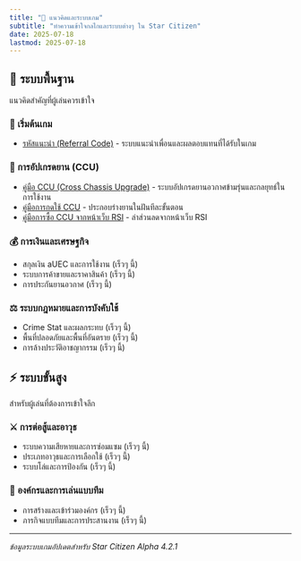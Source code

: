```yaml
---
title: "🧠 แนวคิดและระบบเกม"
subtitle: "ทำความเข้าใจกลไกและระบบต่างๆ ใน Star Citizen"
date: 2025-07-18
lastmod: 2025-07-18
---
```


## 🔧 ระบบพื้นฐาน

แนวคิดสำคัญที่ผู้เล่นควรเข้าใจ

### 🎁 เริ่มต้นเกม

- [รหัสแนะนำ (Referral Code)](referral-code/) - ระบบแนะนำเพื่อนและผลตอบแทนที่ได้รับในเกม

### 🚀 การอัปเกรดยาน (CCU)

- [คู่มือ CCU (Cross Chassis Upgrade)](ccu-guide/) - ระบบอัปเกรดยานอวกาศข้ามรุ่นและกลยุทธ์ในการใช้งาน
- [คู่มือการกดใช้ CCU](../guides/apply-ccu-step-by-step/) - ประกอบร่างยานในฝันทีละขั้นตอน
- [คู่มือการซื้อ CCU จากหน้าเว็บ RSI](../guides/buy-ccu-guide/) - ล่าส่วนลดจากหน้าเว็บ RSI

### 💰 การเงินและเศรษฐกิจ

- สกุลเงิน aUEC และการใช้งาน (เร็วๆ นี้)
- ระบบการค้าขายและราคาสินค้า (เร็วๆ นี้)
- การประกันยานอวกาศ (เร็วๆ นี้)

### ⚖️ ระบบกฎหมายและการบังคับใช้

- Crime Stat และผลกระทบ (เร็วๆ นี้)
- พื้นที่ปลอดภัยและพื้นที่อันตราย (เร็วๆ นี้)
- การล้างประวัติอาชญากรรม (เร็วๆ นี้)

## ⚡ ระบบขั้นสูง

สำหรับผู้เล่นที่ต้องการเข้าใจลึก

### ⚔️ การต่อสู้และอาวุธ

- ระบบความเสียหายและการซ่อมแซม (เร็วๆ นี้)
- ประเภทอาวุธและการเลือกใช้ (เร็วๆ นี้)
- ระบบโล่และการป้องกัน (เร็วๆ นี้)

### 👥 องค์กรและการเล่นแบบทีม

- การสร้างและเข้าร่วมองค์กร (เร็วๆ นี้)
- ภารกิจแบบทีมและการประสานงาน (เร็วๆ นี้)

---

*ข้อมูลระบบเกมอัปเดตสำหรับ Star Citizen Alpha 4.2.1*
